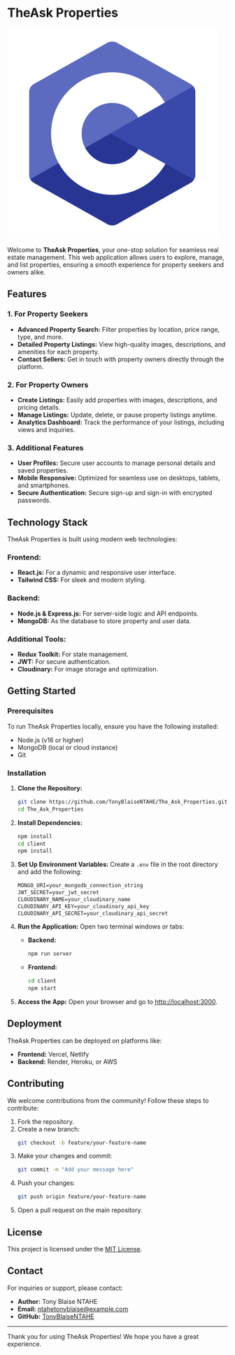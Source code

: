 # TheAsk Properties

![C Logo](https://github.com/TonyBlaiseNTAHE/alx-low_level_programming/blob/master/icons8-c-programming-480.png)

Welcome to **TheAsk Properties**, your one-stop solution for seamless real estate management. This web application allows users to explore, manage, and list properties, ensuring a smooth experience for property seekers and owners alike.

## Features

### 1. **For Property Seekers**

- **Advanced Property Search:** Filter properties by location, price range, type, and more.
- **Detailed Property Listings:** View high-quality images, descriptions, and amenities for each property.
- **Contact Sellers:** Get in touch with property owners directly through the platform.

### 2. **For Property Owners**

- **Create Listings:** Easily add properties with images, descriptions, and pricing details.
- **Manage Listings:** Update, delete, or pause property listings anytime.
- **Analytics Dashboard:** Track the performance of your listings, including views and inquiries.

### 3. **Additional Features**

- **User Profiles:** Secure user accounts to manage personal details and saved properties.
- **Mobile Responsive:** Optimized for seamless use on desktops, tablets, and smartphones.
- **Secure Authentication:** Secure sign-up and sign-in with encrypted passwords.

## Technology Stack

TheAsk Properties is built using modern web technologies:

### Frontend:

- **React.js:** For a dynamic and responsive user interface.
- **Tailwind CSS:** For sleek and modern styling.

### Backend:

- **Node.js & Express.js:** For server-side logic and API endpoints.
- **MongoDB:** As the database to store property and user data.

### Additional Tools:

- **Redux Toolkit:** For state management.
- **JWT:** For secure authentication.
- **Cloudinary:** For image storage and optimization.

## Getting Started

### Prerequisites

To run TheAsk Properties locally, ensure you have the following installed:

- Node.js (v16 or higher)
- MongoDB (local or cloud instance)
- Git

### Installation

1. **Clone the Repository:**

   ```bash
   git clone https://github.com/TonyBlaiseNTAHE/The_Ask_Properties.git
   cd The_Ask_Properties
   ```

2. **Install Dependencies:**

   ```bash
   npm install
   cd client
   npm install
   ```

3. **Set Up Environment Variables:**
   Create a `.env` file in the root directory and add the following:

   ```env
   MONGO_URI=your_mongodb_connection_string
   JWT_SECRET=your_jwt_secret
   CLOUDINARY_NAME=your_cloudinary_name
   CLOUDINARY_API_KEY=your_cloudinary_api_key
   CLOUDINARY_API_SECRET=your_cloudinary_api_secret
   ```

4. **Run the Application:**
   Open two terminal windows or tabs:

   - **Backend:**
     ```bash
     npm run server
     ```
   - **Frontend:**
     ```bash
     cd client
     npm start
     ```

5. **Access the App:**
   Open your browser and go to [http://localhost:3000](http://localhost:3000).

## Deployment

TheAsk Properties can be deployed on platforms like:

- **Frontend:** Vercel, Netlify
- **Backend:** Render, Heroku, or AWS

## Contributing

We welcome contributions from the community! Follow these steps to contribute:

1. Fork the repository.
2. Create a new branch:
   ```bash
   git checkout -b feature/your-feature-name
   ```
3. Make your changes and commit:
   ```bash
   git commit -m "Add your message here"
   ```
4. Push your changes:
   ```bash
   git push origin feature/your-feature-name
   ```
5. Open a pull request on the main repository.

## License

This project is licensed under the [MIT License](LICENSE).

## Contact

For inquiries or support, please contact:

- **Author:** Tony Blaise NTAHE
- **Email:** ntahetonyblaise@example.com
- **GitHub:** [TonyBlaiseNTAHE](https://github.com/TonyBlaiseNTAHE)

---

Thank you for using TheAsk Properties! We hope you have a great experience.
